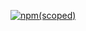 
[![npm(scoped)](https://img.shields.io/badge/npm%20-v1.0.0-red)](https://github.com/sk8Guerra/statistiken)